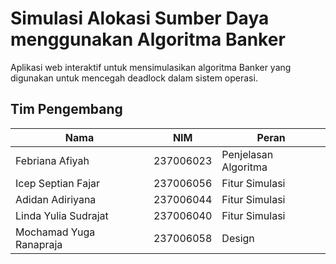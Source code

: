# Simulasi Alokasi Sumber Daya menggunakan Algoritma Banker

Aplikasi web interaktif untuk mensimulasikan algoritma Banker yang digunakan untuk mencegah deadlock dalam sistem operasi.

## Tim Pengembang

| Nama | NIM | Peran |
|------|-----|-------|
| Febriana Afiyah | 237006023 | Penjelasan Algoritma |
| Icep Septian Fajar | 237006056 | Fitur Simulasi |
| Adidan Adiriyana | 237006044 | Fitur Simulasi |
| Linda Yulia Sudrajat | 237006040 | Fitur Simulasi |
| Mochamad Yuga Ranapraja | 237006058 | Design |
